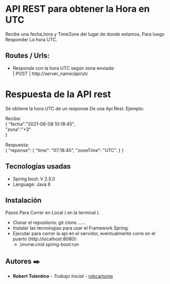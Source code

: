 # API REST para obtener la Hora en UTC
Recibe una fecha,hora y TimeZone del lugar de donde estamos, Para luego Responder La hora UTC.

## Routes / Urls:

- Responde con la hora UTC según zona enviada:  
  | POST | http://server_name/api/utc

# Respuesta de la API rest

Se obtiene la hora UTC de un response De una Api Rest.
Ejemplo:

Recibe:         
{
"fecha":"2021-06-08 10:18:45",  
"zona":"+3"  
}

Respuesta:          
{
  "reponse": {
          "time": "07:18:45",
          "zoneTime": "UTC".
  }
}

## Tecnologías usadas
- Spring boot: V 2.5.0
- Language: Java 8                            

## Instalación
Pasos Para Correr en Local ( en la terminal ).
- Clonar el repositorio: git clone ......    
- Instalar las tecnologias para usar el Framework Spring.       
- Ejecutar para correr la api en el servidor, eventualmente corre en el puerto (http://localhost:8080):                                                          
-> .\mvnw.cmd spring-boot:run   


## Autores ✒️

- **Robert Tolentino** - _Trabajo Inicial_ - [robcartome](https://github.com/robcartome)
